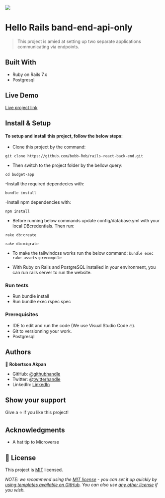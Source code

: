 ![](https://img.shields.io/badge/Microverse-blueviolet)

# Hello Rails band-end-api-only

> This project is amied at setting up two separate applications communicating via endpoints. 


## Built With

- Ruby on Rails 7.x
- Postgresql

## Live Demo
[Live project link](#)


## Install & Setup

#### To setup and install this project, follow the below steps:

- Clone this project by the command:

`git clone https://github.com/bobb-Rob/rails-react-back-end.git`

- Then switch to the project folder by the bellow query:

`cd budget-app`

-Install the required dependecies with:

`bundle install`

-Install npm dependencies with:

`npm install`

- Before running below commands update config/database.yml with your local DBcredentials. Then run:

`rake db:create`

`rake db:migrate`


- To make the tailwindcss works run the below command:
    `bundle exec rake assets:precompile`


- With Ruby on Rails and PostgreSQL installed in your environment, you can run rails server to run the website.


### Run tests

- Run bundle install
- Run bundle exec rspec spec

### Prerequisites

- IDE to edit and run the code (We use Visual Studio Code 🔥).
- Git to versionning your work.
- Postgresql

## Authors

👤 **Robertson Akpan**

- GitHub: [@githubhandle](@bobb-rob)
- Twitter: [@twitterhandle](@___Robertson)
- LinkedIn: [LinkedIn](@RobertsonAkpan)



## Show your support

Give a ⭐️ if you like this project!

## Acknowledgments

- A hat tip to Microverse

## 📝 License

This project is [MIT](./LICENSE) licensed.

_NOTE: we recommend using the [MIT license](https://choosealicense.com/licenses/mit/) - you can set it up quickly by [using templates available on GitHub](https://docs.github.com/en/communities/setting-up-your-project-for-healthy-contributions/adding-a-license-to-a-repository). You can also use [any other license](https://choosealicense.com/licenses/) if you wish._
